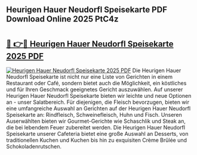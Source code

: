 ## Heurigen Hauer Neudorfl Speisekarte PDF Download Online 2025 PtC4z

# <h2><a href="http://gcacpx5.nevu.top/?p=Heurigen+Hauer+Neudorfl+Speisekarte">🔗 👉🔴 Heurigen Hauer Neudorfl Speisekarte 2025 PDF</a></h2>

[![Heurigen Hauer Neudorfl Speisekarte 2025 PDF](https://i.imgur.com/dBaPXMq.png)](http://gcacpx5.nevu.top/?p=Heurigen+Hauer+Neudorfl+Speisekarte)
Die Heurigen Hauer Neudorfl Speisekarte ist nicht nur eine Liste von Gerichten in einem Restaurant oder Café, sondern bietet auch die Möglichkeit, ein köstliches und für Ihren Geschmack geeignetes Gericht auszuwählen. Auf unserer Heurigen Hauer Neudorfl Speisekarte bieten wir leichte und neue Optionen an - unser Salatbereich. Für diejenigen, die Fleisch bevorzugen, bieten wir eine umfangreiche Auswahl an Gerichten auf der Heurigen Hauer Neudorfl Speisekarte an: Rindfleisch, Schweinefleisch, Huhn und Fisch. Unseren Auserwählten bieten wir Gourmet-Gerichte wie Schaschlik und Steak an, die bei lebendem Feuer zubereitet werden. Die Heurigen Hauer Neudorfl Speisekarte unserer Cafeteria bietet eine große Auswahl an Desserts, von traditionellen Kuchen und Kuchen bis hin zu exquisiten Crème Brûlée und Schokoladenrutschen.
